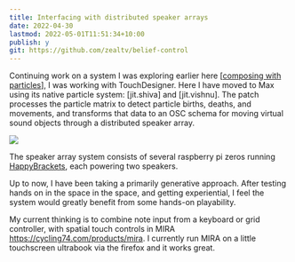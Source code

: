 ```yaml
---
title: Interfacing with distributed speaker arrays
date: 2022-04-30
lastmod: 2022-05-01T11:51:34+10:00
publish: y
git: https://github.com/zealtv/belief-control
---
```


Continuing work on a system I was exploring earlier here  \[[composing with particles](composing%20with%20particles.md)], I was working with TouchDesigner.  Here I have moved to Max using its native particle system: \[jit.shiva] and \[jit.vishnu].  The patch processes the particle matrix to detect particle births, deaths, and movements, and transforms that data to an OSC schema for moving virtual sound objects through a distributed speaker array. 

![](Screen%20Shot%202022-04-30%20at%208.06.06%20pm.png)


The speaker array system consists of several raspberry pi zeros running  [HappyBrackets](https://www.happybrackets.net/wp/), each powering two speakers.

Up to now, I have been taking a primarily generative approach. 
 After testing hands on in the space in the space, and getting  experiential, I feel the system would greatly benefit from some hands-on playability.  
 
 My current thinking is to combine note input from a keyboard or grid controller, with spatial touch controls in MIRA https://cycling74.com/products/mira.  I currently run MIRA on a little touchscreen ultrabook via the firefox and it works great.



